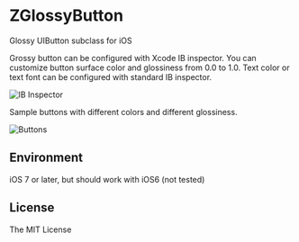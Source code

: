 # ZGlossyButton
Glossy UIButton subclass for iOS

Grossy button can be configured with Xcode IB inspector. You can customize button surface color and glossiness from 0.0 to 1.0.  Text color or text font can be configured with standard IB inspector.

![IB Inspector](https://raw.github.com/codelynx/ZGlossyButton/master/images/1_buttons.png)

Sample buttons with different colors and different glossiness.

![Buttons](wiki/images/1_buttons.png)

## Environment
iOS 7 or later, but should work with iOS6 (not tested)

## License
The MIT License
